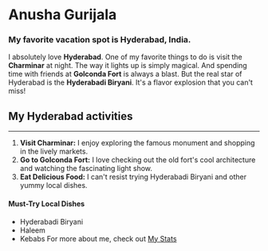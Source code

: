 # Anusha Gurijala

### My favorite vacation spot is Hyderabad, India.

I absolutely love **Hyderabad**. One of my favorite things to do is visit the **Charminar** at night. The way it lights up is simply magical. And spending time with friends at **Golconda Fort** is always a blast. But the real star of Hyderabad is the **Hyderabadi Biryani**. It's a flavor explosion that you can't miss!

## My Hyderabad activities 

---

1. **Visit Charminar:** I enjoy exploring the famous monument and shopping in the lively markets.
2. **Go to Golconda Fort:** I love checking out the old fort's cool architecture and watching the fascinating light show.
3. **Eat Delicious Food:** I can't resist trying Hyderabadi Biryani and other yummy local dishes.

#### Must-Try Local Dishes

- Hyderabadi Biryani
- Haleem
- Kebabs
For more about me, check out [My Stats](MyStats.md)